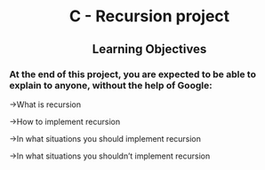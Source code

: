 <h1 align=center>C - Recursion project</h1>
<h2 align=center>Learning Objectives</h2>
<h3>At the end of this project, you are expected to be able to explain to anyone, without the help of Google:</h3>

→What is recursion

→How to implement recursion

→In what situations you should implement recursion

→In what situations you shouldn’t implement recursion
